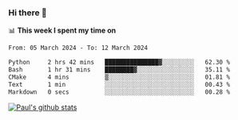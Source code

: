 ### Hi there 👋

📊 **This week I spent my time on**
<!--START_SECTION:waka-->

```txt
From: 05 March 2024 - To: 12 March 2024

Python     2 hrs 42 mins   ███████████████▓░░░░░░░░░   62.30 %
Bash       1 hr 31 mins    ████████▓░░░░░░░░░░░░░░░░   35.11 %
CMake      4 mins          ▒░░░░░░░░░░░░░░░░░░░░░░░░   01.81 %
Text       1 min           ░░░░░░░░░░░░░░░░░░░░░░░░░   00.43 %
Markdown   0 secs          ░░░░░░░░░░░░░░░░░░░░░░░░░   00.28 %
```

<!--END_SECTION:waka-->


[![Paul's github stats](https://github-readme-stats.vercel.app/api?username=mickeyouyou&theme=dracula&show_icons=true)](https://github.com/anuraghazra/github-readme-stats)
